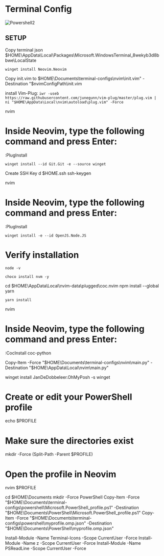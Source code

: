 # Terminal Config

![Powershell2](https://github.com/MrOlof/terminal-configs/assets/100124559/e6a2fb29-0b07-4f24-8707-f16576470e53)



## SETUP

Copy terminal json
$HOME\AppData\Local\Packages\Microsoft.WindowsTerminal_8wekyb3d8bbwe\LocalState

```winget install Neovim.Neovim```

Copy init.vim to 
$HOME\Documents\terminal-configs\nvim\init.vim" -Destination "$nvimConfigPath\init.vim

install Vim-Plug:
```iwr -useb https://raw.githubusercontent.com/junegunn/vim-plug/master/plug.vim | ni "$HOME\AppData\Local\nvim\autoload\plug.vim" -Force ```

nvim
# Inside Neovim, type the following command and press Enter:
:PlugInstall

```winget install --id Git.Git -e --source winget```

Create SSH Key
d $HOME\.ssh
ssh-keygen 

nvim
# Inside Neovim, type the following command and press Enter:
:PlugInstall

```winget install -e --id OpenJS.Node.JS```
# Verify installation
```node -v``` 

```choco install nvm -y```

cd $HOME\AppData\Local\nvim-data\plugged\coc.nvim
npm install --global yarn

````yarn install````

nvim
# Inside Neovim, type the following command and press Enter:
:CocInstall coc-python

Copy-Item -Force "$HOME\Documents\terminal-configs\nvim\main.py" -Destination "$HOME\AppData\Local\nvim\main.py"

winget install JanDeDobbeleer.OhMyPosh -s winget


# Create or edit your PowerShell profile
echo $PROFILE
# Make sure the directories exist
mkdir -Force (Split-Path -Parent $PROFILE)
# Open the profile in Neovim
nvim $PROFILE

cd $HOME\Documents
mkdir -Force PowerShell
Copy-Item -Force "$HOME\Documents\terminal-configs\powershell\Microsoft.PowerShell_profile.ps1" -Destination "$HOME\Documents\PowerShell\Microsoft.PowerShell_profile.ps1"
Copy-Item -Force "$HOME\Documents\terminal-configs\powershell\myprofile.omp.json" -Destination "$HOME\Documents\PowerShell\myprofile.omp.json"


Install-Module -Name Terminal-Icons -Scope CurrentUser -Force
Install-Module -Name z -Scope CurrentUser -Force
Install-Module -Name PSReadLine -Scope CurrentUser -Force


